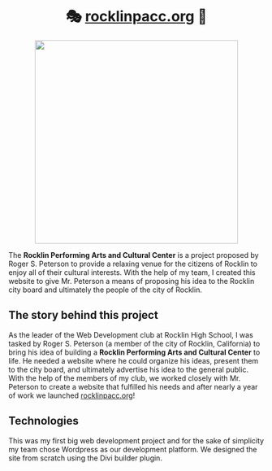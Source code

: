 <h1 align="center">🎭 <a href="https://rocklinpacc.org">rocklinpacc.org</a> 🎵</h1>

<p align="center"><img
src="https://user-images.githubusercontent.com/38739342/131266389-752dde25-3fcf-4e92-ad1c-bc0a64e81cc5.png" width="400" /></p>

<p align="center">
  <p>The <b>Rocklin Performing Arts and Cultural Center</b> is a project proposed by Roger S. Peterson to provide a relaxing venue for the citizens of Rocklin to enjoy all of their cultural interests. With the help of my team, I created this website to give Mr. Peterson a means of proposing his idea to the Rocklin city board and ultimately the people of the city of Rocklin.
  </p>
  
## The story behind this project
As the leader of the Web Development club at Rocklin High School, I was tasked by Roger S. Peterson (a member of the city of Rocklin, California) to bring his idea of building a **Rocklin Performing Arts and Cultural Center** to life. He needed a website where he could organize his ideas, present them to the city board, and ultimately advertise his idea to the general public. With the help of the members of my club, we worked closely with Mr. Peterson to create a website that fulfilled his needs and after nearly a year of work we launched [rocklinpacc.org](https://rocklinpacc.org)!

## Technologies
This was my first big web development project and for the sake of simplicity my team chose Wordpress as our development platform. We designed the site from scratch using the Divi builder plugin.
